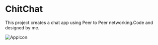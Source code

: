 ChitChat
========

This project creates a chat app using Peer to Peer networking.Code and designed by me.

![AppIcon](https://raw.githubusercontent.com/kNeerajPro/ChitChat/master/Designs/AppIcon2@2x.png)
